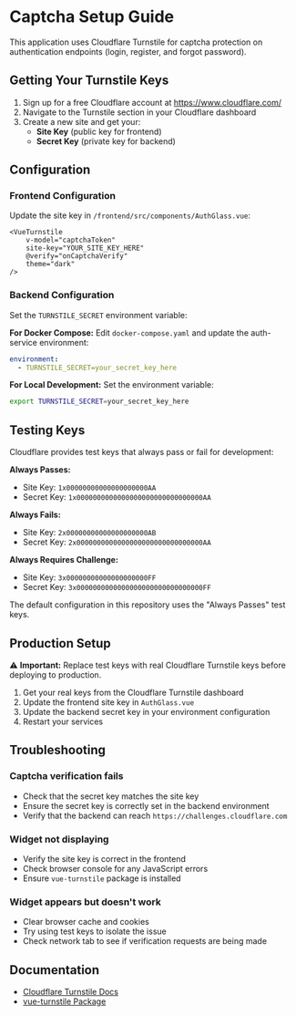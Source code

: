 # Captcha Setup Guide

This application uses Cloudflare Turnstile for captcha protection on authentication endpoints (login, register, and forgot password).

## Getting Your Turnstile Keys

1. Sign up for a free Cloudflare account at https://www.cloudflare.com/
2. Navigate to the Turnstile section in your Cloudflare dashboard
3. Create a new site and get your:
   - **Site Key** (public key for frontend)
   - **Secret Key** (private key for backend)

## Configuration

### Frontend Configuration

Update the site key in `/frontend/src/components/AuthGlass.vue`:

```vue
<VueTurnstile
    v-model="captchaToken"
    site-key="YOUR_SITE_KEY_HERE"
    @verify="onCaptchaVerify"
    theme="dark"
/>
```

### Backend Configuration

Set the `TURNSTILE_SECRET` environment variable:

**For Docker Compose:**
Edit `docker-compose.yaml` and update the auth-service environment:
```yaml
environment:
  - TURNSTILE_SECRET=your_secret_key_here
```

**For Local Development:**
Set the environment variable:
```bash
export TURNSTILE_SECRET=your_secret_key_here
```

## Testing Keys

Cloudflare provides test keys that always pass or fail for development:

**Always Passes:**
- Site Key: `1x00000000000000000000AA`
- Secret Key: `1x0000000000000000000000000000000AA`

**Always Fails:**
- Site Key: `2x00000000000000000000AB`
- Secret Key: `2x0000000000000000000000000000000AA`

**Always Requires Challenge:**
- Site Key: `3x00000000000000000000FF`
- Secret Key: `3x0000000000000000000000000000000FF`

The default configuration in this repository uses the "Always Passes" test keys.

## Production Setup

⚠️ **Important:** Replace test keys with real Cloudflare Turnstile keys before deploying to production.

1. Get your real keys from the Cloudflare Turnstile dashboard
2. Update the frontend site key in `AuthGlass.vue`
3. Update the backend secret key in your environment configuration
4. Restart your services

## Troubleshooting

### Captcha verification fails

- Check that the secret key matches the site key
- Ensure the secret key is correctly set in the backend environment
- Verify that the backend can reach `https://challenges.cloudflare.com`

### Widget not displaying

- Verify the site key is correct in the frontend
- Check browser console for any JavaScript errors
- Ensure `vue-turnstile` package is installed

### Widget appears but doesn't work

- Clear browser cache and cookies
- Try using test keys to isolate the issue
- Check network tab to see if verification requests are being made

## Documentation

- [Cloudflare Turnstile Docs](https://developers.cloudflare.com/turnstile/)
- [vue-turnstile Package](https://www.npmjs.com/package/vue-turnstile)
